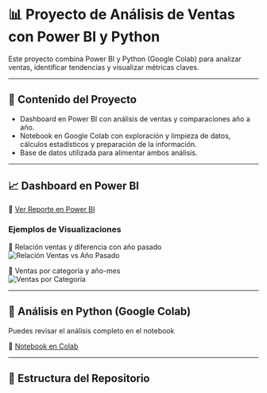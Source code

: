 # 📊 Proyecto de Análisis de Ventas con Power BI y Python

Este proyecto combina Power BI y Python (Google Colab) para analizar ventas, identificar tendencias y visualizar métricas claves.  

---

## 🚀 Contenido del Proyecto
- Dashboard en Power BI con análisis de ventas y comparaciones año a año.
- Notebook en Google Colab con exploración y limpieza de datos, cálculos estadísticos y preparación de la información.
- Base de datos utilizada para alimentar ambos análisis.

---

## 📈 Dashboard en Power BI  

🔗 [Ver Reporte en Power BI](https://app.powerbi.com/view?r=eyJrIjoiMDlmZDY2MDQtZmZlOC00ZTM1LWFkOGMtYzdhYzVkYTE0NDY2IiwidCI6IjQ5ZWM5ZjUyLThlMjgtNGIyMC1hNDQxLTkyZWJmMjZjNTQ0YyIsImMiOjR9)

### Ejemplos de Visualizaciones

📌 Relación ventas y diferencia con año pasado  
![Relación Ventas vs Año Pasado](https://github.com/Franco-Chamorro/Proyecto_Data_Analytics/blob/main/Grafico%20Dispersi%C3%B3n.png)

📌 Ventas por categoría y año-mes  
![Ventas por Categoría]({0EFB782E-A20E-48B9-883F-44EFE6F33BEE}.png)

---

## 🐍 Análisis en Python (Google Colab)

Puedes revisar el análisis completo en el notebook  

🔗 [Notebook en Colab](httpsgithub.commanumunozi_Data_analyst-blobmainData_analyst-_Analisis_de_Ventas_Northwind.ipynb)

---

## 📂 Estructura del Repositorio
